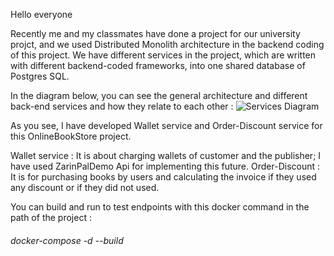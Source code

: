Hello everyone

Recently me and my classmates have done a project for our university projct, and we used Distributed Monolith architecture in the backend coding of this project.
We have different services in the project, which are written with different backend-coded frameworks, into one shared database of Postgres SQL.

In the diagram below, you can see the general architecture and different back-end services and how they relate to each other :
![Services Diagram](https://github.com/alitaami/Bookland-MicroService/assets/116227297/20daea10-077f-43df-bbfb-b7f34b4d3679)

As you see, I have developed Wallet service and Order-Discount service for this OnlineBookStore project.

Wallet service : It is about charging wallets of customer and the publisher; I have used ZarinPalDemo Api for implementing this future. 
Order-Discount : It is for purchasing books by users and calculating the invoice if they used any discount or if they did not used.

You can build and run to test endpoints with this docker command in the path of the project : 

<h6>docker-compose -d --build</h6>

